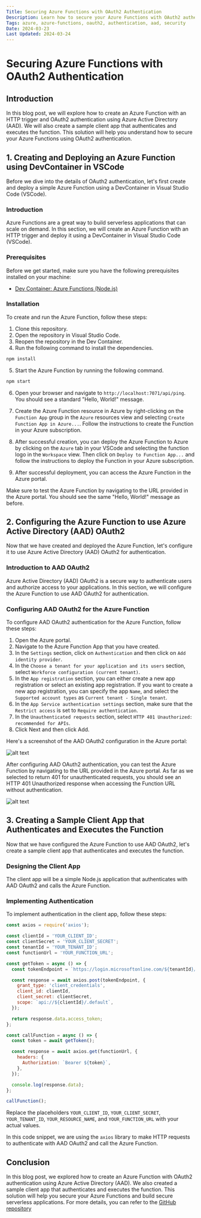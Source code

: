 ```yaml
---
Title: Securing Azure Functions with OAuth2 Authentication
Description: Learn how to secure your Azure Functions with OAuth2 authentication using Azure Active Directory (AAD).
Tags: azure, azure-functions, oauth2, authentication, aad, security
Date: 2024-03-23
Last Updated: 2024-03-24
---
```


# Securing Azure Functions with OAuth2 Authentication

## Introduction

In this blog post, we will explore how to create an Azure Function with an HTTP trigger and OAuth2 authentication using Azure Active Directory (AAD). We will also create a sample client app that authenticates and executes the function. This solution will help you understand how to secure your Azure Functions using OAuth2 authentication.

## 1. Creating and Deploying an Azure Function using DevContainer in VSCode

Before we dive into the details of OAuth2 authentication, let's first create and deploy a simple Azure Function using a DevContainer in Visual Studio Code (VSCode).

### Introduction

Azure Functions are a great way to build serverless applications that can scale on demand. In this section, we will create an Azure Function with an HTTP trigger and deploy it using a DevContainer in Visual Studio Code (VSCode).

### Prerequisites

Before we get started, make sure you have the following prerequisites installed on your machine:

- [Dev Container: Azure Functions (Node.js)](https://code.visualstudio.com/docs/devcontainers/containers)

### Installation

To create and run the Azure Function, follow these steps:

1. Clone this repository.
2. Open the repository in Visual Studio Code.
3. Reopen the repository in the Dev Container.
4. Run the following command to install the dependencies.

```bash
npm install
```

5. Start the Azure Function by running the following command.

```bash
npm start
```

6. Open your browser and navigate to `http://localhost:7071/api/ping`. You should see a standard "Hello, World!" message.

7. Create the Azure Function resource in Azure by right-clicking on the `Function App` group in the `Azure` resources view and selecting `Create Function App in Azure...`. Follow the instructions to create the Function in your Azure subscription.

8. After successful creation, you can deploy the Azure Function to Azure by clicking on the `Azure` tab in your VSCode and selecting the function logo in the `Workspace` view. Then click on `Deploy to Function App...` and follow the instructions to deploy the Function in your Azure subscription.

9. After successful deployment, you can access the Azure Function in the Azure portal.

Make sure to test the Azure Function by navigating to the URL provided in the Azure portal. You should see the same "Hello, World!" message as before.


## 2. Configuring the Azure Function to use Azure Active Directory (AAD) OAuth2

Now that we have created and deployed the Azure Function, let's configure it to use Azure Active Directory (AAD) OAuth2 for authentication.

### Introduction to AAD OAuth2

Azure Active Directory (AAD) OAuth2 is a secure way to authenticate users and authorize access to your applications. In this section, we will configure the Azure Function to use AAD OAuth2 for authentication.

### Configuring AAD OAuth2 for the Azure Function

To configure AAD OAuth2 authentication for the Azure Function, follow these steps:

1. Open the Azure portal.
2. Navigate to the Azure Function App that you have created.
3. In the `Settings` section, click on `Authentication` and then click on `Add identity provider`.
4. In the `Choose a tenant for your application and its users` section, select `Workforce configuration (current tenant)`.
5. In the `App registration` section, you can either create a new app registration or select an existing app registration. If you want to create a new app registration, you can specify the app `Name`, and select the `Supported account types` as `Current tenant - Single tenant`.
6. In the `App Service authentication settings` section, make sure that the `Restrict access` is set to `Require authentication`.
7. In the `Unauthenticated requests` section, select `HTTP 401 Unauthorized: recommended for APIs`.
8. Click Next and then click Add.

Here's a screenshot of the AAD OAuth2 configuration in the Azure portal:

![alt text](/doc/.attachments/az-fn-authentication.png)

After configuring AAD OAuth2 authentication, you can test the Azure Function by navigating to the URL provided in the Azure portal. As far as we selected to return 401 for unauthenticated requests, you should see an HTTP 401 Unauthorized response when accessing the Function URL without authentication.

![alt text](/doc/.attachments/web-fn-401.png)



## 3. Creating a Sample Client App that Authenticates and Executes the Function

Now that we have configured the Azure Function to use AAD OAuth2, let's create a sample client app that authenticates and executes the function.

### Designing the Client App

The client app will be a simple Node.js application that authenticates with AAD OAuth2 and calls the Azure Function.

### Implementing Authentication

To implement authentication in the client app, follow these steps:

```javascript
const axios = require('axios');

const clientId = 'YOUR_CLIENT_ID';
const clientSecret = 'YOUR_CLIENT_SECRET';
const tenantId = 'YOUR_TENANT_ID';
const functionUrl = 'YOUR_FUNCTION_URL';

const getToken = async () => {
  const tokenEndpoint = `https://login.microsoftonline.com/${tenantId}/oauth2/v2.0/token`;

  const response = await axios.post(tokenEndpoint, {
    grant_type: 'client_credentials',
    client_id: clientId,
    client_secret: clientSecret,
    scope: `api://${clientId}/.default`,
  });

  return response.data.access_token;
};

const callFunction = async () => {
  const token = await getToken();

  const response = await axios.get(functionUrl, {
    headers: {
      Authorization: `Bearer ${token}`,
    },
  });

  console.log(response.data);
};

callFunction();
```

Replace the placeholders `YOUR_CLIENT_ID`, `YOUR_CLIENT_SECRET`, `YOUR_TENANT_ID`, `YOUR_RESOURCE_NAME`, and `YOUR_FUNCTION_URL` with your actual values.

In this code snippet, we are using the `axios` library to make HTTP requests to authenticate with AAD OAuth2 and call the Azure Function.

## Conclusion

In this blog post, we explored how to create an Azure Function with OAuth2 authentication using Azure Active Directory (AAD). We also created a sample client app that authenticates and executes the function. This solution will help you secure your Azure Functions and build secure serverless applications. For more details, you can refer to the [GitHub repository](https://github.com/f5serge/fn-devcontainer-oauth.git)


